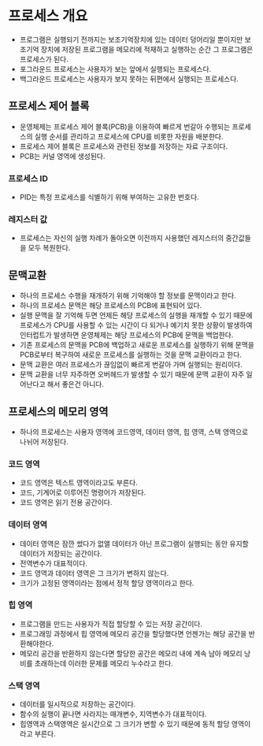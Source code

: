 # 프로세스 개요

- 프로그램은 실행되기 전까지는 보조기억장치에 있는 데이터 덩어리일 뿐이지만 보조기억 장치에 저장된 프로그램을 메모리에 적재하고 실행하는 순간 그 프로그램은 프로세스가 된다.
- 포그라운드 프로세스는 사용자가 보는 앞에서 실행되는 프로세스다.
- 백그라운드 프로세스는 사용자가 보지 못하는 뒤편에서 실행되는 프로세스다.

## 프로세스 제어 블록

- 운영체제는 프로세스 제어 블록(PCB)을 이용하여 빠르게 번갈아 수행되는 프로세스의 실행 순서를 관리하고 프로세스에 CPU를 비롯한 자원을 배분한다.
- 프로세스 제어 블록은 프로세스와 관련된 정보를 저장하는 자료 구조이다.
- PCB는 커널 영역에 생성된다.

### 프로세스 ID

- PID는 특정 프로세스를 식별하기 위해 부여하는 고유한 번호다.

### 레지스터 값

- 프로세스는 자신의 실행 차례가 돌아오면 이전까지 사용했던 레지스터의 중간값들을 모두 복원한다.

## 문맥교환

- 하나의 프로세스 수행을 재개하기 위해 기억해야 할 정보를 문맥이라고 한다.
- 하나의 프로세스 문맥은 해당 프로세스의 PCB에 표현되어 있다.
- 실행 문맥을 잘 기억해 두면 언제든 해당 프로세스의 실행을 재개할 수 있기 때문에 프로세스가 CPU를 사용할 수 있는 시간이 다 되거나 예기치 못한 상황이 발생하여 인터럽트가 발생하면 운영체제는 해당 프로세스의 PCB에 문맥을 백업한다.
- 기존 프로세스의 문맥을 PCB에 백업하고 새로운 프로세스를 실행하기 위해 문맥을 PCB로부터 복구하여 새로운 프로세스를 실행하는 것을 문맥 교환이라고 한다.
- 문맥 교환은 여러 프로세스가 끊임없이 빠르게 번갈아 가며 실행되는 원리이다.
- 문맥 교환을 너무 자주하면 오버헤드가 발생할 수 있기 때문에 문맥 교환이 자주 일어난다고 해서 좋은건 아니다.

## 프로세스의 메모리 영역

- 하나의 프로세스는 사용자 영역에 코드영역, 데이터 영역, 힙 영역, 스택 영역으로 나뉘어 저장된다.

### 코드 영역

- 코드 영역은 텍스트 영역이라고도 부른다.
- 코드, 기계어로 이루어진 명령어가 저장된다.
- 코드 영역은 읽기 전용 공간이다.

### 데이터 영역

- 데이터 영역은 잠깐 썼다가 없앨 데이터가 아닌 프로그램이 실행되는 동안 유지할 데이터가 저장되는 공간이다.
- 전역변수가 대표적이다.
- 코드 영역과 데이터 영역은 그 크기가 변하지 않는다.
- 크기가 고정된 영역이라는 점에서 정적 할당 영역이라고 한다.

### 힙 영역

- 프로그램을 만드는 사용자가 직접 할당할 수 있는 저장 공간이다.
- 프로그래밍 과정에서 힙 영역에 메모리 공간을 할당했다면 언젠가는 해당 공간을 반환해야한다.
- 메모리 공간을 반환하지 않는다면 할당한 공간은 메모리 내에 계속 남아 메모리 낭비를 초래하는데 이러한 문제를 메모리 누수라고 한다.

### 스택 영역

- 데이터를 일시적으로 저장하는 공간이다.
- 함수의 실행이 끝나면 사라지는 매개변수, 지역변수가 대표적이다.
- 힙영역과 스택영역은 실시간으로 그 크기가 변할 수 있기 때문에 동적 할당 영역이라고 부른다.
